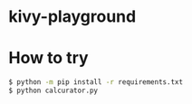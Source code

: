 # kivy-playground

# How to try
```bash
$ python -m pip install -r requirements.txt
$ python calcurator.py
```